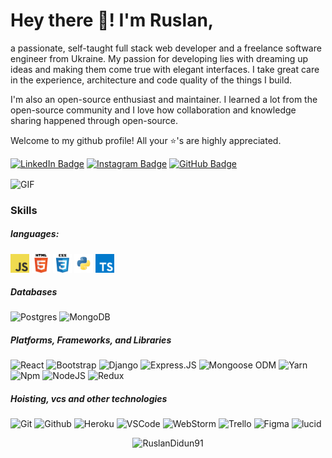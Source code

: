 # Hey there 👋!   I'm Ruslan, 

a passionate, self-taught full stack web developer and a freelance software engineer from Ukraine. My passion for developing lies with dreaming up ideas and making them come true with elegant interfaces. I take great care in the experience, architecture and code quality of the things I build.

I'm also an open-source enthusiast and maintainer. I learned a lot from the open-source community and I love how collaboration and knowledge sharing happened through open-source.

Welcome to my github profile! All your ⭐️'s are highly appreciated.

[![LinkedIn Badge](https://img.shields.io/badge/-RuslanDidun-blue?style=flat&logo=Linkedin&logoColor=black)](https://www.linkedin.com/in/ruslan-didun/)
[![Instagram Badge](https://img.shields.io/badge/-wanderlust_unlimited-skyblue?style=flat&logo=Instagram&logoColor=black)](https://www.instagram.com/wanderlust_unlimited_/)
[![GitHub Badge](https://img.shields.io/badge/-RuslanDidun-junglegreen?style=flat&logo=GitHub&logoColor=black)](https://github.com/RuslanDidun)

 <img align="center" alt="GIF" src="https://i.imgur.com/dwPjnnM.gif" width="500" height="320" />
 
### Skills

##### languages:
<code><img height="30" src="https://raw.githubusercontent.com/github/explore/80688e429a7d4ef2fca1e82350fe8e3517d3494d/topics/javascript/javascript.png"></code>
<code><img height="30" src="https://raw.githubusercontent.com/github/explore/80688e429a7d4ef2fca1e82350fe8e3517d3494d/topics/html/html.png"></code>
<code><img height="30" src="https://raw.githubusercontent.com/github/explore/80688e429a7d4ef2fca1e82350fe8e3517d3494d/topics/css/css.png"></code>
<code><img height="30" src="https://raw.githubusercontent.com/github/explore/80688e429a7d4ef2fca1e82350fe8e3517d3494d/topics/python/python.png"></code>
<code><img height="30" src="https://raw.githubusercontent.com/github/explore/80688e429a7d4ef2fca1e82350fe8e3517d3494d/topics/typescript/typescript.png"></code>

##### Databases
![Postgres](https://img.shields.io/badge/postgres-%23316192.svg?style=for-the-badge&logo=postgresql&logoColor=white) ![MongoDB](https://img.shields.io/badge/MongoDB-%234ea94b.svg?style=for-the-badge&logo=mongodb&logoColor=white)

##### Platforms, Frameworks, and Libraries
![React](https://img.shields.io/badge/-React-05122A?style=flat&logo=React)
![Bootstrap](https://img.shields.io/badge/-Bootstrap-05122A?style=flat&logo=Bootstrap)
![Django](https://img.shields.io/badge/-Django-05122A?style=flat&logo=Django)
![Express.JS](https://img.shields.io/badge/-Express.js-05122A?style=flat&logo=Express)
![Mongoose ODM](https://img.shields.io/badge/-Mongoose_ODM-05122A?style=flat&logo=mongodb)
![Yarn](https://img.shields.io/badge/-Yarn-05122A?style=flat&logo=yarn)
![Npm](https://img.shields.io/badge/-Npm-05122A?style=flat&logo=npm)
![NodeJS](https://img.shields.io/badge/-Node.js-05122A?style=flat&logo=node.js)
![Redux](https://img.shields.io/badge/-Redux-05122A?style=flat&logo=Redux)

##### Hoisting, vcs and other technologies
![Git](https://img.shields.io/badge/-git-05122A?style=flat&logo=git)
![Github](https://img.shields.io/badge/-Github-05122A?style=flat&logo=github)
![Heroku](https://img.shields.io/badge/-Heroku-05122A?style=flat&logo=heroku)
![VSCode](https://img.shields.io/badge/-VS_Code-05122A?style=flat&logo=visualstudio)
![WebStorm](https://img.shields.io/badge/-WebStorm-05122A?style=flat&logo=WebStorm)
![Trello](https://img.shields.io/badge/-Trello-05122A?style=flat&logo=trello)
![Figma](https://img.shields.io/badge/-Figma-05122A?style=flat&logo=figma)
![lucid](https://img.shields.io/badge/-Lucid-05122A?style=flat&logo=lucid)

<p align="center"> <img src="https://github-readme-stats.vercel.app/api?username=
RuslanDidun91&show_icons=true&theme=gotham" alt="
RuslanDidun91" />
